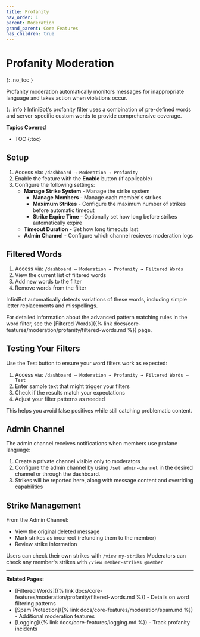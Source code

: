 ```yaml
---
title: Profanity
nav_order: 1
parent: Moderation
grand_parent: Core Features
has_children: true
---
```


# Profanity Moderation
{: .no_toc }

Profanity moderation automatically monitors messages for inappropriate language and takes action when violations occur.

{: .info }
InfiniBot's profanity filter uses a combination of pre-defined words and server-specific custom words to provide comprehensive coverage.

**Topics Covered**
- TOC
{:toc}

## Setup

1. Access via: `/dashboard → Moderation → Profanity`
2. Enable the feature with the **Enable** button (if applicable)
3. Configure the following settings:
   - **Manage Strike System** - Manage the strike system
      + **Manage Members** - Manage each member's strikes
      + **Maximum Strikes** - Configure the maximum number of strikes before automatic timeout
      + **Strike Expire Time** - Optionally set how long before strikes automatically expire
   - **Timeout Duration** - Set how long timeouts last
   - **Admin Channel** - Configure which channel recieves moderation logs

## Filtered Words

1. Access via: `/dashboard → Moderation → Profanity → Filtered Words`
2. View the current list of filtered words
3. Add new words to the filter
4. Remove words from the filter

InfiniBot automatically detects variations of these words, including simple letter replacements and misspellings.

For detailed information about the advanced pattern matching rules in the word filter, see the [Filtered Words]({% link docs/core-features/moderation/profanity/filtered-words.md %}) page.

## Testing Your Filters

Use the Test button to ensure your word filters work as expected:

1. Access via: `/dashboard → Moderation → Profanity → Filtered Words → Test`
2. Enter sample text that might trigger your filters
3. Check if the results match your expectations
4. Adjust your filter patterns as needed

This helps you avoid false positives while still catching problematic content.

## Admin Channel

The admin channel receives notifications when members use profane language:

1. Create a private channel visible only to moderators
2. Configure the admin channel by using `/set admin-channel` in the desired channel or through the dashboard.
3. Strikes will be reported here, along with message content and overriding capabilities

## Strike Management

From the Admin Channel:
- View the original deleted message
- Mark strikes as incorrect (refunding them to the member)
- Review strike information

Users can check their own strikes with `/view my-strikes`
Moderators can check any member's strikes with `/view member-strikes @member`

---

**Related Pages:**
- [Filtered Words]({% link docs/core-features/moderation/profanity/filtered-words.md %}) - Details on word filtering patterns
- [Spam Protection]({% link docs/core-features/moderation/spam.md %}) - Additional moderation features
- [Logging]({% link docs/core-features/logging.md %}) - Track profanity incidents
